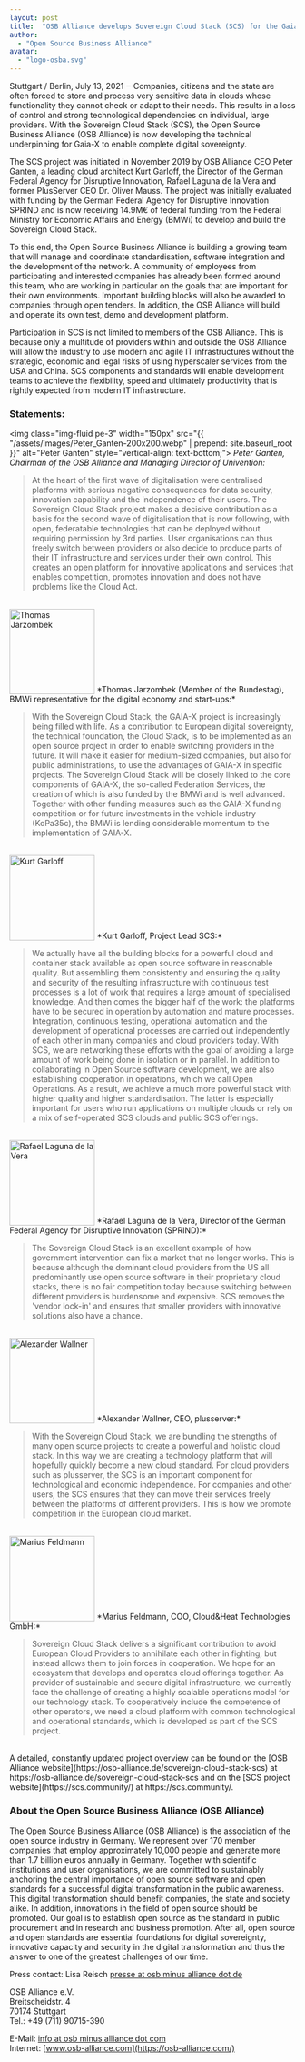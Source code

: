 ```yaml
---
layout: post
title:  "OSB Alliance develops Sovereign Cloud Stack (SCS) for the Gaia-X project"
author: 
  - "Open Source Business Alliance"
avatar: 
  - "logo-osba.svg"
---
```


Stuttgart / Berlin, July 13, 2021 ‒ Companies, citizens and the state are often
forced to store and process very sensitive data in clouds whose functionality
they cannot check or adapt to their needs. This results in a loss of control
and strong technological dependencies on individual, large providers. With the
Sovereign Cloud Stack (SCS), the Open Source Business Alliance (OSB Alliance)
is now developing the technical underpinning for Gaia-X to enable complete
digital sovereignty.

The SCS project was initiated in November 2019 by OSB Alliance CEO Peter
Ganten, a leading cloud architect Kurt Garloff, the Director of the German
Federal Agency for Disruptive Innovation, Rafael Laguna de la Vera and former
PlusServer CEO Dr. Oliver Mauss. The project was initially evaluated with
funding by the German Federal Agency for Disruptive Innovation SPRIND and is
now receiving 14.9M€ of federal funding from the Federal Ministry for Economic
Affairs and Energy (BMWi) to develop and build the Sovereign Cloud Stack.

To this end, the Open Source Business Alliance is building a growing team that
will manage and coordinate standardisation, software integration and the
development of the network. A community of employees from participating and
interested companies has already been formed around this team, who are working
in particular on the goals that are important for their own environments.
Important building blocks will also be awarded to companies through open
tenders. In addition, the OSB Alliance will build and operate its own test,
demo and development platform. 

Participation in SCS is not limited to members of the OSB Alliance. This is
because only a multitude of providers within and outside the OSB Alliance will
allow the industry to use modern and agile IT infrastructures without the
strategic, economic and legal risks of using hyperscaler services from the USA
and China. SCS components and standards will enable development teams to
achieve the flexibility, speed and ultimately productivity that is rightly
expected from modern IT infrastructure.

### Statements:

<img class="img-fluid pe-3" width="150px" src="{{ "/assets/images/Peter_Ganten-200x200.webp" | prepend: site.baseurl_root }}" alt="Peter Ganten" style="vertical-align: text-bottom;">
*Peter Ganten, Chairman of the OSB Alliance and Managing Director of Univention:*

> At the heart of the first wave of digitalisation were centralised platforms
> with serious negative consequences for data security, innovation capability and
> the independence of their users. The Sovereign Cloud Stack project makes a
> decisive contribution as a basis for the second wave of digitalisation that is
> now following, with open, federatable technologies that can be deployed without
> requiring permission by 3rd parties. User organisations can thus freely switch
> between providers or also decide to produce parts of their IT infrastructure
> and services under their own control. This creates an open platform for
> innovative applications and services that enables competition, promotes
> innovation and does not have problems like the Cloud Act.

<br />
<img class="img-fluid pe-3" width="150px" src="{{ "/assets/images/Thomas-Jarzombek-200x200.webp" | prepend: site.baseurl_root }}" alt="Thomas Jarzombek" style="vertical-align: text-bottom;">
*Thomas Jarzombek (Member of the Bundestag), BMWi representative for the digital economy and start-ups:*

> With the Sovereign Cloud Stack, the GAIA-X project is increasingly being
> filled with life. As a contribution to European digital sovereignty, the
> technical foundation, the Cloud Stack, is to be implemented as an open source
> project in order to enable switching providers in the future. It will make it
> easier for medium-sized companies, but also for public administrations, to use
> the advantages of GAIA-X in specific projects. The Sovereign Cloud Stack will
> be closely linked to the core components of GAIA-X, the so-called Federation
> Services, the creation of which is also funded by the BMWi and is well
> advanced. Together with other funding measures such as the GAIA-X funding
> competition or for future investments in the vehicle industry (KoPa35c), the
> BMWi is lending considerable momentum to the implementation of GAIA-X.

<br />
<img class="img-fluid pe-3" width="150px" src="{{ "/assets/images/Kurt_Garloff-200x200.webp" | prepend: site.baseurl_root }}" alt="Kurt Garloff" style="vertical-align: text-bottom;">
*Kurt Garloff, Project Lead SCS:*

> We actually have all the building blocks for a powerful cloud and container
> stack available as open source software in reasonable quality. But assembling
> them consistently and ensuring the quality and security of the resulting
> infrastructure with continuous test processes is a lot of work that requires a
> large amount of specialised knowledge. And then comes the bigger half of the
> work: the platforms have to be secured in operation by automation and mature
> processes. Integration, continuous testing, operational automation and the
> development of operational processes are carried out independently of each
> other in many companies and cloud providers today. With SCS, we are networking
> these efforts with the goal of avoiding a large amount of work being done in
> isolation or in parallel. In addition to collaborating in Open Source software
> development, we are also establishing cooperation in operations, which we call
> Open Operations. As a result, we achieve a much more powerful stack with higher
> quality and higher standardisation. The latter is especially important for
> users who run applications on multiple clouds or rely on a mix of self-operated
> SCS clouds and public SCS offerings.

<br />
<img class="img-fluid pe-3" width="150px" src="{{ "/assets/images/Rafael_Laguna-200x200.webp" | prepend: site.baseurl_root }}" alt="Rafael Laguna de la Vera" style="vertical-align: text-bottom;">
*Rafael Laguna de la Vera, Director of the German Federal Agency for Disruptive
Innovation (SPRIND):*

> The Sovereign Cloud Stack is an excellent example of how government
> intervention can fix a market that no longer works. This is because although
> the dominant cloud providers from the US all predominantly use open source
> software in their proprietary cloud stacks, there is no fair competition today
> because switching between different providers is burdensome and expensive. SCS
> removes the 'vendor lock-in' and ensures that smaller providers with innovative
> solutions also have a chance.

<br />
<img class="img-fluid pe-3" width="150px" src="{{ "/assets/images/Alexander-Wallner-200x200.webp" | prepend: site.baseurl_root }}" alt="Alexander Wallner" style="vertical-align: text-bottom;">
*Alexander Wallner, CEO, plusserver:*

> With the Sovereign Cloud Stack, we are bundling the strengths of many open
> source projects to create a powerful and holistic cloud stack. In this way we
> are creating a technology platform that will hopefully quickly become a new
> cloud standard. For cloud providers such as plusserver, the SCS is an important
> component for technological and economic independence. For companies and other
> users, the SCS ensures that they can move their services freely between the
> platforms of different providers. This is how we promote competition in the
> European cloud market.

<br />
<img class="img-fluid pe-3" width="150px" src="{{ "/assets/images/Marius_Feldmann-200x200.webp" | prepend: site.baseurl_root }}" alt="Marius Feldmann" style="vertical-align: text-bottom;">
*Marius Feldmann, COO, Cloud&Heat Technologies GmbH:*

> Sovereign Cloud Stack delivers a significant contribution to avoid European
> Cloud Providers to annihilate each other in fighting, but instead allows them
> to join forces in cooperation. We hope for an ecosystem that develops and
> operates cloud offerings together. As provider of sustainable and secure
> digital infrastructure, we currently face the challenge of creating a highly
> scalable operations model for our technology stack. To cooperatively include
> the competence of other operators, we need a cloud platform with common
> technological and operational standards, which is developed as part of the SCS
> project.
  
<br />
A detailed, constantly updated project overview can be found on the [OSB
Alliance website](https://osb-alliance.de/sovereign-cloud-stack-scs) 
at https://osb-alliance.de/sovereign-cloud-stack-scs and on
the [SCS project website](https://scs.community/) at https://scs.community/.

### About the Open Source Business Alliance (OSB Alliance) 

The Open Source Business Alliance (OSB Alliance) is the association of the open
source industry in Germany. We represent over 170 member companies that employ
approximately 10,000 people and generate more than 1.7 billion euros annually
in Germany. Together with scientific institutions and user organisations, we
are committed to sustainably anchoring the central importance of open source
software and open standards for a successful digital transformation in the
public awareness. This digital transformation should benefit companies, the
state and society alike. In addition, innovations in the field of open source
should be promoted. Our goal is to establish open source as the standard in
public procurement and in research and business promotion. After all, open
source and open standards are essential foundations for digital sovereignty,
innovative capacity and security in the digital transformation and thus the
answer to one of the greatest challenges of our time.

Press contact: Lisa Reisch [presse at osb minus alliance dot de](mailto:presse@osb-alliance.com )

OSB Alliance e.V.  
Breitscheidstr. 4  
70174 Stuttgart  
Tel.: +49 (711) 90715-390  

E-Mail: [info at osb minus alliance dot com](mailto:info@osb-alliance.com)  
Internet: [www.osb-alliance.com](https://osb-alliance.com/)

